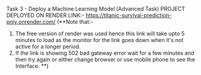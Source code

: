 Task 3 - Deploy a Machine
Learning Model (Advanced Task) 
PROJECT DEPLOYED ON RENDER 
LINK:-
https://titanic-survival-prediction-pniy.onrender.com/
(**Note that:-
1. The free version of render was used hence this link will take upto 5 minutes to load as the monitor for the link goes down when it's not active for a longer period.
2. If the link is showing 502 bad gateway error wait for a few minutes and then try again or either change browser or use mobile phone to see the Interface.
**)
